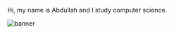 Hi, my name is Abdullah and I study computer science.

![banner](https://github.com/user-attachments/assets/ffc5d8c5-1a10-445c-a6cc-d1d520534b7c)
